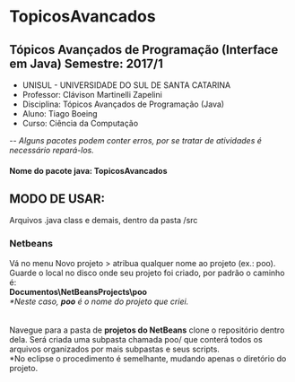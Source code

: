 # TopicosAvancados
Tópicos Avançados de Programação (Interface em Java)
Semestre: 2017/1
--
- UNISUL - UNIVERSIDADE DO SUL DE SANTA CATARINA
- Professor: Clávison Martinelli Zapelini
- Disciplina: Tópicos Avançados de Programação (Java)
- Aluno: Tiago Boeing
- Curso: Ciência da Computação

--
<i>Alguns pacotes podem conter erros, por se tratar de atividades é necessário repará-los.</i>

<h4>Nome do pacote java: TopicosAvancados</h4>


<h2>MODO DE USAR:</h2>
Arquivos .java class e demais, dentro da pasta /src

<h3>Netbeans</h3>
Vá no menu Novo projeto > atribua qualquer nome ao projeto (ex.: poo).<br>
Guarde o local no disco onde seu projeto foi criado, por padrão o caminho é: <br>
<b>Documentos\NetBeansProjects\poo</b><br>
<i>*Neste caso, <b>poo</b> é o nome do projeto que criei.</i><br>
<br><br>
Navegue para a pasta de <b>projetos do NetBeans</b> clone o repositório dentro dela. Será criada uma subpasta chamada poo/ que conterá todos os arquivos organizados por mais subpastas e seus scripts.<br>
*No eclipse o procedimento é semelhante, mudando apenas o diretório do projeto.
